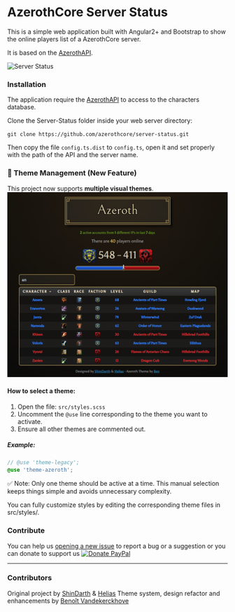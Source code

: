 # AzerothCore Server Status

This is a simple web application built with Angular2+ and Bootstrap to show the online players list of a AzerothCore server.

It is based on the [AzerothAPI](https://github.com/AzerothJS/AzerothAPI).

![Server Status](https://raw.githubusercontent.com/azerothcore/server-status/master/icon.png)

### Installation

The application require the [AzerothAPI](https://github.com/AzerothJS/AzerothAPI) to access to the characters database.

Clone the Server-Status folder inside your web server directory:
```
git clone https://github.com/azerothcore/server-status.git
```
Then copy the file `config.ts.dist` to `config.ts`, open it and set properly with the path of the API and the server name.

### 🎨 Theme Management (New Feature)

This project now supports **multiple visual themes**.
![Azeroth Theme](https://github.com/benoitheylens/server-status/blob/master/assets/Server-status_Azeroth_Theme.png)

#### How to select a theme:
1. Open the file: `src/styles.scss`
2. Uncomment the `@use` line corresponding to the theme you want to activate.
3. Ensure all other themes are commented out.

##### Example:
```scss
// @use 'theme-legacy';
@use 'theme-azeroth';
```

✅ Note: Only one theme should be active at a time.
This manual selection keeps things simple and avoids unnecessary complexity.

You can fully customize styles by editing the corresponding theme files in src/styles/.

### Contribute
You can help us [opening a new issue](https://github.com/azerothcore/server-status/issues/new) to report a bug or a suggestion or you can donate to support us [![Donate PayPal](https://camo.githubusercontent.com/ed44813b2a0ca01f80a00cca116f04208c127a80/68747470733a2f2f7777772e70617970616c2e636f6d2f656e5f47422f692f62746e2f62746e5f646f6e61746543435f4c472e676966)](https://www.paypal.com/cgi-bin/webscr?cmd=_s-xclick&hosted_button_id=WE5LZM2D4WPBC&source=url)

---
### Contributors
Original project by [ShinDarth](https://github.com/FrancescoBorzi) & [Helias](https://github.com/Helias)
Theme system, design refactor and enhancements by [Benoît Vandekerckhove](https://github.com/benoitheylens)
